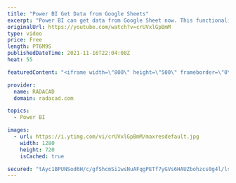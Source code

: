 ```yaml
---
title: "Power BI Get Data from Google Sheets"
excerpt: "Power BI can get data from Google Sheet now. This functionality is released just yesterday and announced in both Power BI and Power Query blogs. The feature is still preview (Beta) but it is worthwhile looking at how it works in a quick article and video. Study more from my blog article here:  https://radacad.com/power-bi-get-data-from-google-sheets"
originalUrl: https://youtube.com/watch?v=crUVxlGpBmM
type: video
price: Free
length: PT6M9S
publishedDateTime: 2021-11-16T22:04:08Z
heat: 55

featuredContent: "<iframe width=\"800\" height=\"500\" frameborder=\"0\" src=\"https://www.youtube.com/embed/crUVxlGpBmM\" allow=\"accelerometer; autoplay; encrypted-media; gyroscope; picture-in-picture\" allowfullscreen></iframe>"

provider:
  name: RADACAD
  domain: radacad.com

topics:
  - Power BI

images:
  - url: https://i.ytimg.com/vi/crUVxlGpBmM/maxresdefault.jpg
    width: 1280
    height: 720
    isCached: true

secured: "tAyc1BPUNSod6H/c/gfShcmSi1wsNuAFqgPETf7yGVs6HAUZbohzcs0g4l/lsis0mBhu0GG+4VE6j1QXnMDB+HuHlDkk+CPkedWej/OdwipTDKr6sGXNq7a0GUnbMLvkrIqX9+fiYxxkQ7lXn9XZflz4E2pTUANXT2p0yL0OOksFCUJAHo+xBnMgzP2Sfdp7cFoBQTvXwDFloB3Xl5ldp7RE6DG7sCxFe8YgIOawIqwbYq9tYg1Os+RxrtKR9N+WgKX8D3MrzFHv6Rgtaa0mYe/mnHNvGfhwSXPSls5PvoCa8zX3uTA06KiQ2JqTYmszLe2ff3hk35jyMo75e23WnplEsdgiyM2ltf0GyvTDbcZSjuHuxXTlpbYxf/lXFf0M8MtxwnyD7MeFAo/1ob2wuXDd1SMHoN2xfMyNeqfqhac=;l0ot9djvqkkJylJGM7OHtA=="
---
```


